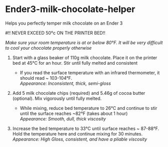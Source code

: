# Ender3-milk-chocolate-helper
Helps you perfectly temper milk chocolate on an Ender 3


#!! NEVER EXCEED 50°c ON THE PRINTER BED!!

*Make sure your room temperature is at or below 80°F. It will be very difficult to cool your chocolate properly otherwise*

1. Start with a glass beaker of 110g milk chocolate. Place it on the printer bed at 45°C for an hour. Stir until fully melted and consistent
    - If you read the surface temperature with an infrared thermometer, it should read ~ 103-104°F.\
    *Appearance: Inconsistent, thick, semi-gloss*
    
2. Add 5 milk chocolate chips (required) and 5.46g of cocoa butter (optional). Mix vigorously until fully melted.
    - While mixing, reduce bed temperature to 26°C and continue to stir until the surface reaches ~82°F (takes about 1 hour)\
    *Appearance: Smooth, dull, thick viscosity*
    
3. Increase the bed temperature to 33°C until surface reaches ~ 87-88°F. Hold the temperature here and continue mixing for 30 minutes. \
    *Appearance: High Gloss, consistent, and have a pliable viscosity*

